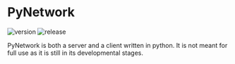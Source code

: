 # PyNetwork

![version](https://img.shields.io/badge/version-1.3.2-blue)
![release](https://img.shields.io/badge/release-v1.2.5-blue)

PyNetwork is both a server and a client written in python.
It is not meant for full use as it is still in its developmental stages.
